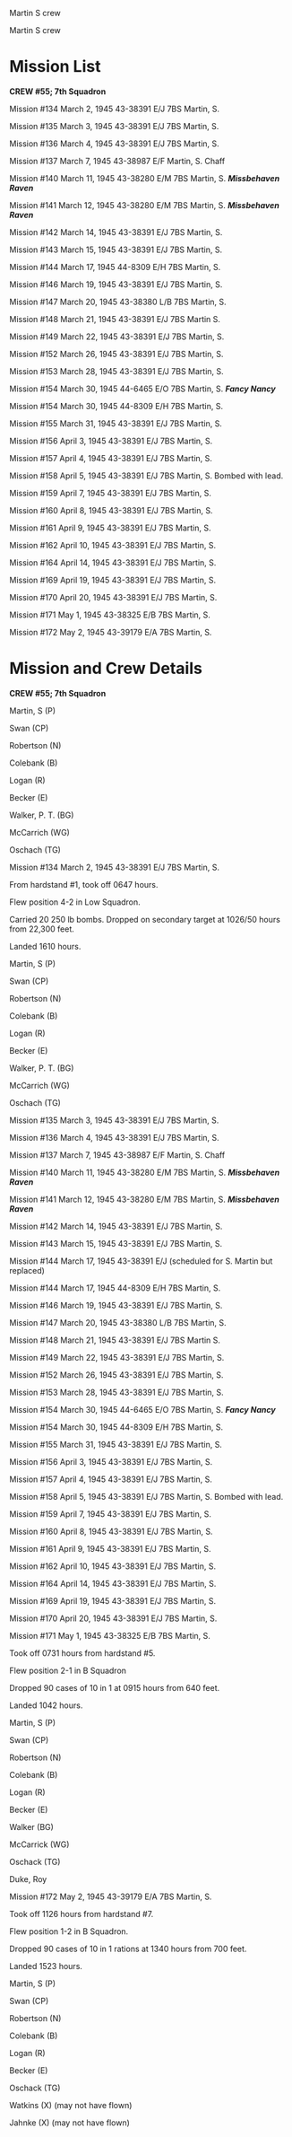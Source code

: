 





Martin S crew






 




Martin S crew

# Mission List

**CREW #55; 7th Squadron** 

Mission #134 March 2, 1945 43-38391 E/J 7BS Martin, S.

Mission #135 March 3, 1945 43-38391 E/J 7BS Martin, S.

Mission #136 March 4, 1945 43-38391 E/J 7BS Martin, S.

Mission #137 March 7, 1945 43-38987 E/F Martin, S.
Chaff

Mission #140 March 11, 1945 43-38280 E/M 7BS Martin, S. ***Missbehaven
Raven***

Mission #141 March 12, 1945 43-38280 E/M 7BS Martin, S. ***Missbehaven Raven***

Mission #142 March 14, 1945 43-38391 E/J 7BS Martin,
S.

Mission #143 March 15, 1945 43-38391 E/J 7BS Martin,
S.

Mission #144 March 17, 1945 44-8309 E/H 7BS Martin, S.

Mission #146 March 19, 1945 43-38391 E/J 7BS Martin, S.

Mission #147 March 20, 1945 43-38380 L/B 7BS Martin, S.

Mission #148 March 21, 1945 43-38391 E/J 7BS Martin S.

Mission #149 March 22, 1945 43-38391 E/J 7BS Martin,
S.

Mission #152 March 26, 1945 43-38391 E/J 7BS Martin, S.

Mission #153 March 28, 1945 43-38391 E/J 7BS Martin, S.

Mission #154 March 30, 1945 44-6465 E/O 7BS Martin, S. ***Fancy
Nancy***

Mission #154 March 30, 1945 44-8309 E/H 7BS Martin, S.

Mission #155 March 31, 1945 43-38391 E/J 7BS Martin,
S.

Mission #156 April 3, 1945 43-38391 E/J 7BS Martin, S.

Mission #157 April 4, 1945 43-38391 E/J 7BS Martin, S.

Mission #158 April 5, 1945 43-38391 E/J 7BS Martin,
S.
Bombed with lead.

Mission #159 April 7, 1945 43-38391 E/J 7BS Martin, S.

Mission #160 April 8, 1945 43-38391 E/J 7BS Martin, S.

Mission #161 April 9, 1945 43-38391 E/J 7BS Martin, S.

Mission #162 April 10, 1945 43-38391 E/J 7BS Martin,
S.

Mission #164 April 14, 1945 43-38391 E/J 7BS Martin,
S.

Mission #169 April 19, 1945 43-38391 E/J 7BS Martin,
S.

Mission #170 April 20, 1945 43-38391 E/J 7BS Martin,
S.

Mission #171 May 1, 1945 43-38325 E/B 7BS Martin, S.

Mission #172 May 2, 1945 43-39179 E/A 7BS Martin, S.

# Mission and Crew Details

**CREW #55; 7th Squadron** 

Martin, S (P)

Swan (CP)

Robertson (N)

Colebank (B)

Logan (R)

Becker (E)

Walker, P. T. (BG)

McCarrich (WG)

Oschach (TG)

Mission #134 March 2, 1945 43-38391 E/J 7BS Martin, S.

From hardstand #1, took off 0647 hours.

Flew position 4-2 in Low Squadron.

Carried 20 250 lb bombs. Dropped on secondary target at
1026/50 hours from 22,300 feet.

Landed 1610 hours.

Martin, S (P)

Swan (CP)

Robertson (N)

Colebank (B)

Logan (R)

Becker (E)

Walker, P. T. (BG)

McCarrich (WG)

Oschach (TG)

Mission #135 March 3, 1945 43-38391 E/J 7BS Martin, S.

Mission #136 March 4, 1945 43-38391 E/J 7BS Martin, S.

Mission #137 March 7, 1945 43-38987 E/F Martin, S.
Chaff

Mission #140 March 11, 1945 43-38280 E/M 7BS Martin, S. ***Missbehaven
Raven***

Mission #141 March 12, 1945 43-38280 E/M 7BS Martin, S. ***Missbehaven
Raven***

Mission #142 March 14, 1945 43-38391 E/J 7BS Martin,
S.

Mission #143 March 15, 1945 43-38391 E/J 7BS Martin,
S.

Mission #144 March 17, 1945 43-38391 E/J (scheduled
for S. Martin but replaced)

Mission #144 March 17, 1945 44-8309 E/H 7BS Martin, S.

Mission #146 March 19, 1945 43-38391 E/J 7BS Martin, S.

Mission #147 March 20, 1945 43-38380 L/B 7BS Martin, S.

Mission #148 March 21, 1945 43-38391 E/J 7BS Martin S.

Mission #149 March 22, 1945 43-38391 E/J 7BS Martin,
S.

Mission #152 March 26, 1945 43-38391 E/J 7BS Martin, S.

Mission #153 March 28, 1945 43-38391 E/J 7BS Martin, S.

Mission #154 March 30, 1945 44-6465 E/O 7BS Martin, S. ***Fancy
Nancy***

Mission #154 March 30, 1945 44-8309 E/H 7BS Martin, S.

Mission #155 March 31, 1945 43-38391 E/J 7BS Martin,
S.

Mission #156 April 3, 1945 43-38391 E/J 7BS Martin, S.

Mission #157 April 4, 1945 43-38391 E/J 7BS Martin, S.

Mission #158 April 5, 1945 43-38391 E/J 7BS Martin,
S.
Bombed with lead.

Mission #159 April 7, 1945 43-38391 E/J 7BS Martin, S.

Mission #160 April 8, 1945 43-38391 E/J 7BS Martin, S.

Mission #161 April 9, 1945 43-38391 E/J 7BS Martin, S.

Mission #162 April 10, 1945 43-38391 E/J 7BS Martin,
S.

Mission #164 April 14, 1945 43-38391 E/J 7BS Martin,
S.

Mission #169 April 19, 1945 43-38391 E/J 7BS Martin,
S.

Mission #170 April 20, 1945 43-38391 E/J 7BS Martin,
S.

Mission #171 May 1, 1945 43-38325 E/B 7BS Martin, S.

Took off 0731 hours from hardstand #5.

Flew position 2-1 in B Squadron

Dropped 90 cases of 10 in 1 at 0915 hours from 640 feet.

Landed 1042 hours.

Martin, S (P)

Swan (CP)

Robertson (N)

Colebank (B)

Logan (R)

Becker (E)

Walker (BG)

McCarrick (WG)

Oschack (TG)

Duke, Roy

Mission #172 May 2, 1945 43-39179 E/A 7BS Martin, S.

Took off 1126 hours from hardstand #7.

Flew position 1-2 in B Squadron.

Dropped 90 cases of 10 in 1 rations at 1340 hours from 700
feet.

Landed 1523 hours.

Martin, S (P)

Swan (CP)

Robertson (N)

Colebank (B)

Logan (R)

Becker (E)

Oschack (TG)

Watkins (X) (may not have flown)

Jahnke (X) (may not have flown)




